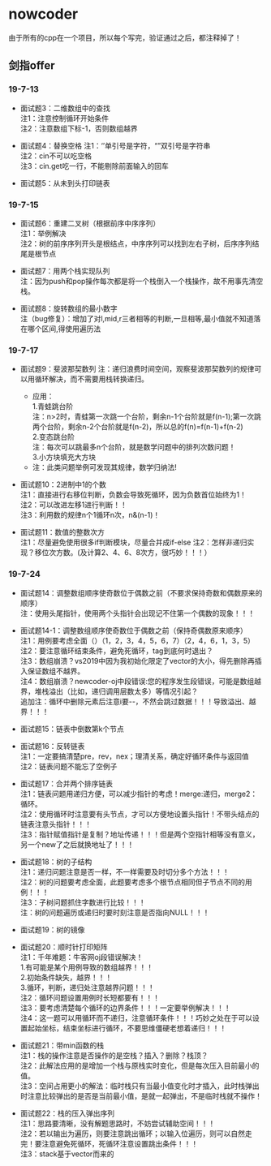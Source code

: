 # nowcoder

由于所有的cpp在一个项目，所以每个写完，验证通过之后，都注释掉了！

## 剑指offer
### 19-7-13
- 面试题3：二维数组中的查找  
注1：注意控制循环开始条件  
注2：注意数组下标-1，否则数组越界

- 面试题4：替换空格 
注1：‘’单引号是字符，“”双引号是字符串  
注2：cin不可以吃空格  
注3：cin.get吃一行，不能剔除前面输入的回车

- 面试题5：从未到头打印链表 


### 19-7-15
- 面试题6：重建二叉树（根据前序中序序列）  
注1：举例解决  
注2：树的前序序列开头是根结点，中序序列可以找到左右子树，后序序列结尾是根节点

- 面试题7：用两个栈实现队列  
注：因为push和pop操作每次都是将一个栈倒入一个栈操作，故不用事先清空栈。

- 面试题8：旋转数组的最小数字  
注（bug修复）：增加了对l,mid,r三者相等的判断,一旦相等,最小值就不知道落在哪个区间,得使用遍历法

### 19-7-17
- 面试题9：斐波那契数列
注：递归浪费时间空间，观察斐波那契数列的规律可以用循环解决，而不需要用栈转换递归。  
  - 应用：  
  1.青蛙跳台阶  
    注：n>2时，青蛙第一次跳一个台阶，剩余n-1个台阶就是f(n-1);第一次跳两个台阶，剩余n-2个台阶就是f(n-2)，所以总的f(n)=f(n-1)+f(n-2)  
  2.变态跳台阶  
    注：每次可以跳最多n个台阶，就是数学问题中的排列次数问题！   
  3.小方块填充大方块  
  - 注：此类问题举例可发现其规律，数学归纳法!  
  
- 面试题10：2进制中1的个数  
注1：直接进行右移位判断，负数会导致死循环，因为负数首位始终为1！  
注2：可以改进左移1进行判断！！  
注3：利用数的规律n个1循环n次，n&(n-1)！  

- 面试题11：数值的整数次方  
注1：尽量避免使用很多if判断模块，尽量合并成if-else
注2：怎样非递归实现？移位次方数。(及计算2、4、6、8次方，很巧妙！！！）

### 19-7-24
- 面试题14：调整数组顺序使奇数位于偶数之前（不要求保持奇数和偶数原来的顺序）  
注：使用头尾指针，使用两个头指针会出现记不住第一个偶数的现象！！！

- 面试题14-1：调整数组顺序使奇数位于偶数之前（保持奇偶数原来顺序）  
注1：用例要考虑全面（）（1，2，3，4，5，6，7）（2，4，6，1，3，5）  
注2：要注意循环结束条件，避免死循环，tag到底何时退出？   
注3：数组崩溃？vs2019中因为我初始化限定了vector的大小，得先删除再插入保证数组不越界。  
注4：数组崩溃？newcoder-oj中段错误:您的程序发生段错误，可能是数组越界，堆栈溢出（比如，递归调用层数太多）等情况引起？  
追加注：循环中删除元素后注意i要--，不然会跳过数据！！！导致溢出、越界！！！

- 面试题15：链表中倒数第k个节点  

- 面试题16：反转链表  
注1：一定要搞清楚pre，rev，nex；理清关系，确定好循环条件与返回值  
注2：链表问题不能忘了空例子

- 面试题17：合并两个排序链表  
注1：链表问题用递归方便，可以减少指针的考虑！merge:递归，merge2：循环。  
注2：使用循环时注意要有头节点，才可以方便地设置头指针！不带头结点的链表注意头指针！！！  
注3：指针赋值指针是复制？地址传递！！！但是两个空指针相等没有意义，另一个new了之后就换地址了！！！  

- 面试题18：树的子结构  
注1：递归问题注意是否一样，不一样需要及时切分多个方法！！！  
注2：树的问题要考虑全面，此题要考虑多个根节点相同但子节点不同的用例！！！  
注3：子树问题抓住字数进行比较！！！  
注：树的问题遍历或递归时要时刻注意是否指向NULL！！！

- 面试题19：树的镜像

- 面试题20：顺时针打印矩阵  
注1：千年难题：牛客网oj段错误解决！  
    1.有可能是某个用例导致的数组越界！！！   
    2.初始条件缺失，越界！！！  
    3.循环，判断，递归处注意越界问题！！！  
注2：循环问题设置用例时长短都要有！！！  
注3：要考虑清楚每个循环的边界条件！！！一定要举例解决！！！  
注4：这一题可以用循环而不递归，注意循环条件！！！巧妙之处在于可以设置起始坐标，结束坐标进行循环，不要思维僵硬老想着递归！！！

- 面试题21：带min函数的栈     
注1：栈的操作注意是否操作的是空栈？插入？删除？栈顶？  
注2：此解法应用的是增加一个栈与原栈实时变化，但是每次压入目前最小的值。  
注3：空间占用更小的解法：临时栈只有当最小值变化时才插入，此时栈弹出时注意比较弹出的是否是当前最小值，是就一起弹出，不是临时栈就不操作！

- 面试题22：栈的压入弹出序列  
注1：思路要清晰，没有解题思路时，不妨尝试辅助空间！！！  
注2：若以输出为遍历，则要注意跳出循环；以输入位遍历，则可以自然走完！要注意避免死循环，死循环注意设置跳出条件！！！  
注3：stack基于vector而来的  
